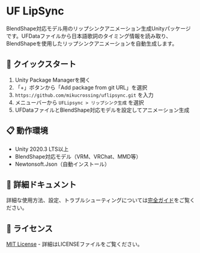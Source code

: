 # UF LipSync

BlendShape対応モデル用のリップシンクアニメーション生成Unityパッケージです。UFDataファイルから日本語歌詞のタイミング情報を読み取り、BlendShapeを使用したリップシンクアニメーションを自動生成します。

## 🚀 クイックスタート

1. Unity Package Managerを開く
2. 「+」ボタンから「Add package from git URL」を選択
3. `https://github.com/mikucrossing/uflipsync.git` を入力
4. メニューバーから `UFLipsync > リップシンク生成` を選択
5. UFDataファイルとBlendShape対応モデルを設定してアニメーション生成

## 📋 動作環境

- Unity 2020.3 LTS以上
- BlendShape対応モデル（VRM、VRChat、MMD等）
- Newtonsoft.Json（自動インストール）

## 📖 詳細ドキュメント

詳細な使用方法、設定、トラブルシューティングについては[完全ガイド](docs/README.md)をご覧ください。

## 📄 ライセンス

[MIT License](LICENSE) - 詳細はLICENSEファイルをご覧ください。